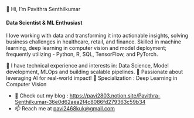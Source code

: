 👋 Hi, I’m Pavithra Senthilkumar
  

#### Data Scientist & ML Enthusiast

I love working with data and transforming it into actionable insights, solving business challenges in healthcare, retail, and finance. Skilled in machine learning, deep learning in computer vision and model deployment; frequently utilizing - Python, R, SQL, TensorFlow, and PyTorch.


🌱 I have technical experience and interests in: Data Science, Model development, MLOps and building scalable pipelines.
🔹 Passionate about leveraging AI for real-world impact!
🔹 Specialization : Deep Learning in Computer Vision 
  
- 📝 Check out my blog : https://pavi2803.notion.site/Pavithra-Senthilkumar-36e0d62aea2f4c8086fd279363c59b34
- 📫 Reach me at pavi2468kuk@gmail.com

<!---
pavi2803/pavi2803 is a ✨ special ✨ repository because its `README.md` (this file) appears on your GitHub profile.
You can click the Preview link to take a look at your changes.
--->


